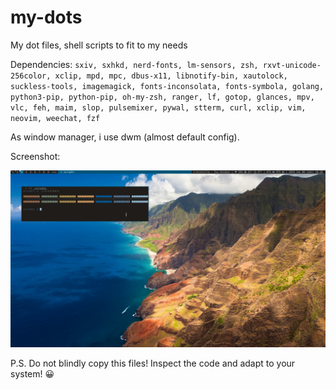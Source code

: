 # my-dots
My dot files, shell scripts to fit to my needs

Dependencies:
`sxiv, sxhkd, nerd-fonts, lm-sensors, zsh, rxvt-unicode-256color, xclip, mpd, mpc, dbus-x11, libnotify-bin, xautolock, suckless-tools, imagemagick, fonts-inconsolata, fonts-symbola, golang, python3-pip, python-pip, oh-my-zsh, ranger, lf, gotop, glances, mpv, vlc, feh, maim, slop, pulsemixer, pywal, stterm, curl, xclip, vim, neovim, weechat, fzf`

As window manager, i use dwm (almost default config).

Screenshot:

![Screenshot](screen.png?raw=true "Colors")


P.S.
Do not blindly copy this files! Inspect the code and adapt to your system! 😀
